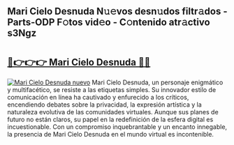 ## Mari Cielo Desnuda N𝚞𝚎vos desn𝚞dos filtr𝚊dos - Parts-ODP F𝚘tos vid𝚎o - C𝚘ntenido atr𝚊ctivo s3Ngz

# <h2><a href="http://mb8l5nx.tromn.icu/?c=Mari+Cielo+Desnuda">🔗👉👉👉 Mari Cielo Desnuda 🔗🔗</a></h2>

[![Mari Cielo Desnuda nuevo](https://i.imgur.com/pEAQMta.gif)](http://mb8l5nx.tromn.icu/?c=Mari+Cielo+Desnuda)
Mari Cielo Desnuda, un personaje enigmático y multifacético, se resiste a las etiquetas simples. Su innovador estilo de comunicación en línea ha cautivado y enfurecido a los críticos, encendiendo debates sobre la privacidad, la expresión artística y la naturaleza evolutiva de las comunidades virtuales. Aunque sus planes de futuro no están claros, su papel en la redefinición de la esfera digital es incuestionable. Con un compromiso inquebrantable y un encanto innegable, la presencia de Mari Cielo Desnuda en el mundo virtual es incontenible.
